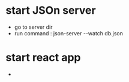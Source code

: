 # start JSOn server
- go to server dir
- run command : json-server --watch db.json

# start react app
- 